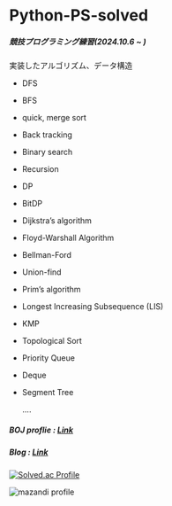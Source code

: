 # Python-PS-solved

##### 競技プログラミング練習(2024.10.6 ~ )

実装したアルゴリズム、データ構造

- DFS
- BFS
- quick, merge sort
- Back tracking
- Binary search
- Recursion
- DP
- BitDP
- Dijkstra’s algorithm
- Floyd-Warshall Algorithm
- Bellman-Ford
- Union-find
- Prim’s algorithm
- Longest Increasing Subsequence (LIS)
- KMP
- Topological Sort
- Priority Queue
- Deque
- Segment Tree
  
  ....
##### BOJ proflie : [Link](https://solved.ac/profile/wer3350)

##### Blog : [Link](https://junseo1234551.hatenablog.com/?_gl=1*hhwh72*_gcl_au*NTI4OTExMTMuMTczNDA1NjkyOQ)

[![Solved.ac Profile](http://mazassumnida.wtf/api/v2/generate_badge?boj=wer3350)](https://solved.ac/wer3350/)

![mazandi profile](http://mazandi.herokuapp.com/api?handle=wer3350&theme=warm)
